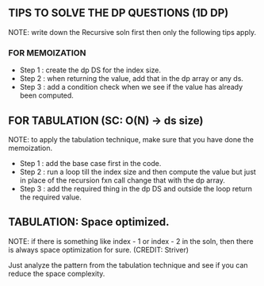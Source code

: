 ## TIPS TO SOLVE THE DP QUESTIONS (1D DP)

NOTE: write down the Recursive soln first then only the following tips apply.

### FOR MEMOIZATION
- Step 1 : create the dp DS for the index size.
- Step 2 : when returning the value, add that in the dp array or any ds.
- Step 3 : add a condition check when we see if the value has already been computed.

## FOR TABULATION (SC: O(N) -> ds size)

NOTE: to apply the tabulation technique, make sure that you have done the memoization.

- Step 1 : add the base case first in the code.
- Step 2 : run a loop till the index size and then compute the value but just in place of the recursion fxn call change that with the dp array. 
- Step 3 : add the required thing in the dp DS and outside the loop return the required value.

## TABULATION: Space optimized.

NOTE: if there is something like index - 1 or index - 2 in the soln, then there is always space optimization for sure. (CREDIT: Striver)

Just analyze the pattern from the tabulation technique and see if you can reduce the space complexity.


